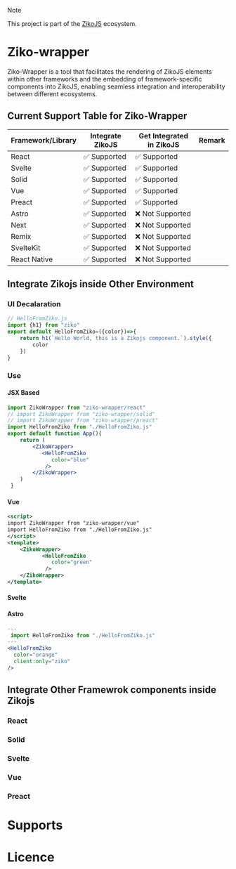 > [!NOTE]  
> This project is part of the [ZikoJS](https://github.com/zakarialaoui10/ziko.js) ecosystem.

# Ziko-wrapper 
Ziko-Wrapper is a tool that facilitates the rendering of ZikoJS elements within other frameworks and the embedding of framework-specific components into ZikoJS, enabling seamless integration and interoperability between different ecosystems.

## Current Support Table for Ziko-Wrapper

|Framework/Library|Integrate ZikoJS|Get Integrated in ZikoJS|Remark|
|-|-|-|-|
|React|✅ Supported|✅ Supported|
|Svelte|✅ Supported|✅ Supported|
|Solid|✅ Supported|✅ Supported|
|Vue|✅ Supported|✅ Supported|
|Preact|✅ Supported|✅ Supported|
|Astro|✅ Supported|❌ Not Supported|
|Next|✅ Supported|❌ Not Supported|
|Remix|✅ Supported|❌ Not Supported|
|SvelteKit|✅ Supported|❌ Not Supported|
|React Native|✅ Supported|❌ Not Supported|


## Integrate Zikojs inside Other Environment

### UI Decalaration
```js
// HelloFromZiko.js
import {h1} from "ziko"
export default HelloFromZiko=({color})=>{
    return h1(`Hello World, this is a Zikojs component.`).style({
        color
    })
}
```

### Use 
#### JSX Based

```jsx
import ZikoWrapper from "ziko-wrapper/react"
// import ZikoWrapper from "ziko-wrapper/solid"
// import ZikoWrapper from "ziko-wrapper/preact"
import HelloFromZiko from "./HelloFromZiko.js"
export default function App(){
    return (
        <ZikoWrapper>
           <HelloFromZiko 
              color="blue"  
            />
        </ZikoWrapper>
    )
 }
```

#### Vue
```xml
<script>
import ZikoWrapper from "ziko-wrapper/vue"
import HelloFromZiko from "./HelloFromZiko.js"
</script>
<template>
    <ZikoWrapper>
           <HelloFromZiko 
              color="green"  
            />
    </ZikoWrapper>
</template>
``` 
#### Svelte 

#### Astro 
```jsx
---
 import HelloFromZiko from "./HelloFromZiko.js"
---
<HelloFromZiko 
  color="orange"
  client:only="ziko" 
/>
```
## Integrate Other Framewrok components inside Zikojs  

### React 
### Solid 
### Svelte 
### Vue 
### Preact 

# Supports

# Licence